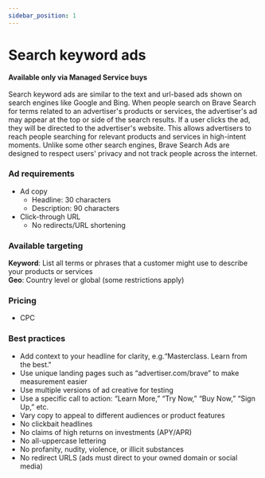 ```yaml
---
sidebar_position: 1
---
```


# Search keyword ads
**Available only via Managed Service buys** <br /><br />
Search keyword ads are similar to the text and url-based ads shown on search engines like Google and Bing. When people search on Brave Search for terms related to an advertiser's products or services, the advertiser's ad may appear at the top or side of the search results. If a user clicks the ad, they will be directed to the advertiser's website. This allows advertisers to reach people searching for relevant products and services in high-intent moments. Unlike some other search engines, Brave Search Ads are designed to respect users' privacy and not track people across the internet.

### Ad requirements
- Ad copy
  - Headline: 30 characters
  - Description: 90 characters
- Click-through URL
  - No redirects/URL shortening

### Available targeting
**Keyword**: List all terms or phrases that a customer might use to describe your products or services <br />
**Geo**: Country level or global (some restrictions apply)

### Pricing
- CPC

### Best practices
- Add context to your headline for clarity, e.g.“Masterclass. Learn from the best."
- Use unique landing pages such as “advertiser.com/brave” to make measurement easier
- Use multiple versions of ad creative for testing
- Use a specific call to action: “Learn More,” “Try Now,” “Buy Now,” “Sign Up,” etc.
- Vary copy to appeal to different audiences or product features
- No clickbait headlines
- No claims of high returns on investments (APY/APR)
- No all-uppercase lettering
- No profanity, nudity, violence, or illicit substances
- No redirect URLS (ads must direct to your owned domain or social media)

